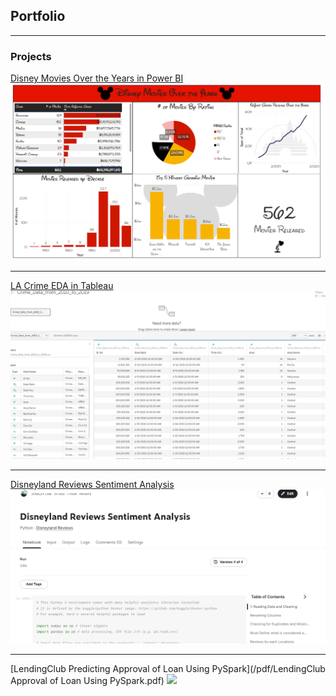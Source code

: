 ## Portfolio

---

### Projects

[Disney Movies Over the Years in Power BI](/pdf/Disney_Movies.pdf)
<img src="images/Power_Bi_Thumbnail.png?raw=true"/>

---
[LA Crime EDA in Tableau](https://public.tableau.com/app/profile/stanley.lam7652/viz/LACrimeEDA/Sheet4?publish=yes)
<img src="images/Tableau_Thumbnail.png?raw=true"/>

---
[Disneyland Reviews Sentiment Analysis](https://www.kaggle.com/stanleylam24/disneyland-reviews-sentiment-analysis)
<img src="images/Disneyland_NLP_Thumbail.png?raw=true"/>


---
[LendingClub Predicting Approval of Loan Using PySpark](/pdf/LendingClub Approval of Loan Using PySpark.pdf)
<img src="images/LendingClub_Thumbail.png?raw=true"/>
